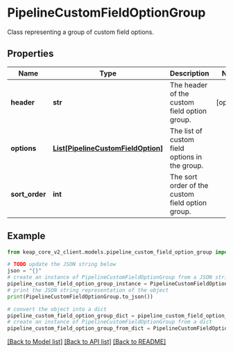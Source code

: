 # PipelineCustomFieldOptionGroup

Class representing a group of custom field options.

## Properties

Name | Type | Description | Notes
------------ | ------------- | ------------- | -------------
**header** | **str** | The header of the custom field option group. | [optional] 
**options** | [**List[PipelineCustomFieldOption]**](PipelineCustomFieldOption.md) | The list of custom field options in the group. | 
**sort_order** | **int** | The sort order of the custom field option group. | 

## Example

```python
from keap_core_v2_client.models.pipeline_custom_field_option_group import PipelineCustomFieldOptionGroup

# TODO update the JSON string below
json = "{}"
# create an instance of PipelineCustomFieldOptionGroup from a JSON string
pipeline_custom_field_option_group_instance = PipelineCustomFieldOptionGroup.from_json(json)
# print the JSON string representation of the object
print(PipelineCustomFieldOptionGroup.to_json())

# convert the object into a dict
pipeline_custom_field_option_group_dict = pipeline_custom_field_option_group_instance.to_dict()
# create an instance of PipelineCustomFieldOptionGroup from a dict
pipeline_custom_field_option_group_from_dict = PipelineCustomFieldOptionGroup.from_dict(pipeline_custom_field_option_group_dict)
```
[[Back to Model list]](../README.md#documentation-for-models) [[Back to API list]](../README.md#documentation-for-api-endpoints) [[Back to README]](../README.md)


